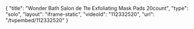 {
    "title": "Wonder Bath Salon de Tte Exfoliating Mask Pads  20count",
    "type": "solo",
    "layout": "iframe-static",
    "videoId": "112332520",
    "url": "\/tvpembed\/112332520"
}
